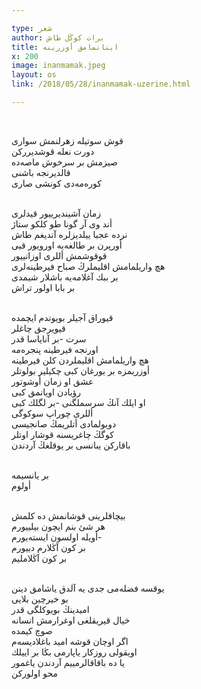 ```yaml
---

type: شعر
author: برات کوڭل طاش
title: اینانمامق أوزرینە
x: 200
image: inanmamak.jpeg
layout: os
link: /2018/05/28/inanmamak-uzerine.html

---
```


<br/>

قوش سوتیلە زهرلنمش سواری  
دورت نعلە قوشدیرركن  
صیزمش بر سرخوش ماصەدە  
قالدیرنجە باشنی  
كورەمەدی كونشی صاری  
<br/>

زمان آشیندیرییور قیدلری  
أند وی آر گونا طو كلكو ستاژ  
نردە عجبا ییلدیزلرە آتدیغم طاش  
أورپرن بر طالغەیە اورویور قیی  
قوقوشمش أللری اوزانییور   
هچ واریلمامش اقلیملرڭ صباح فیرطینەلری  
بر ببك آغلامەیە باشلار شیمدی  
بر بابا اولور تراش  
<br/>

قیوراق آجیلر بویوتدم ایچمدە  
قیویرجق چاغلر  
سرت -بر آنایاسا قدر  
اورنجە فیرطینە پنجرەمە  
هچ واریلمامش اقلیملردن كلن فیرطینە  
أوزریمزە بر یورغان كبی چكیلیر بولوتلر  
عشق او زمان أوشوتور  
رؤیادن اویانمق كبی  
او ایلك آنڭ سرسملگنی -بر لگلك كبی  
أللری چوراپ سوكوگی  
دویولمادی أتلریمڭ صانجیسی  
كوگڭ چاغریسنە قوشار اوتلر  
باقاركن یبانسی بر یوقلغڭ آردندن  
<br/>

بر یانسیمە  
أولوم  
<br/>

بیچاقلرینی قوشانمش دە كلمش  
هر شئ بنم ایچون بیلییورم  
أویلە اولسون ایستەیورم-  
بر كون آڭلارم دییورم  
بر كون آڭلاملیم  
<br/>

یوقسە فضلەمی جدی یە آلدق یاشامق دینن  
بو خیرچین بلایی   
امیدینڭ بویوكلگی قدر  
خیال قیریقلغی اوغرارمش انسانە  
صوچ كیمدە  
اگر اوچان قوشە امید باغلادیسەم  
اویقولی روزكار یاپارمی بڭا بر اییلك  
یا دە باقاقالرمییم آردندن یاغمور  
محو اولوركن  
